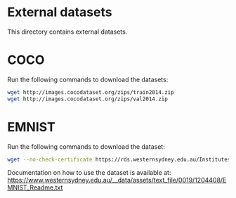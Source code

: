 # External datasets

This directory contains external datasets.


# COCO 


Run the following commands to download the datasets:

```bash
wget http://images.cocodataset.org/zips/train2014.zip
wget http://images.cocodataset.org/zips/val2014.zip
```

# EMNIST

Run the following commands to download the dataset:

```bash
wget --no-check-certificate https://rds.westernsydney.edu.au/Institutes/MARCS/BENS/EMNIST/emnist-gzip.zip
```


Documentation on how to use the dataset is available at: https://www.westernsydney.edu.au/__data/assets/text_file/0019/1204408/EMNIST_Readme.txt